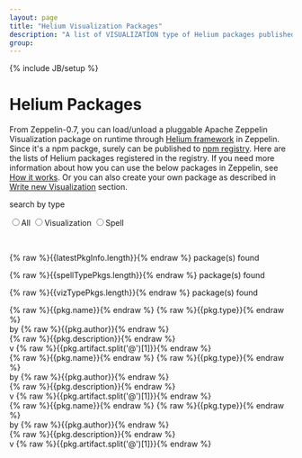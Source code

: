 ```yaml
---
layout: page
title: "Helium Visualization Packages"
description: "A list of VISUALIZATION type of Helium packages published in npm registry: https://www.npmjs.com/"
group:
---
```

<!--
Licensed under the Apache License, Version 2.0 (the "License");
you may not use this file except in compliance with the License.
You may obtain a copy of the License at

http://www.apache.org/licenses/LICENSE-2.0

Unless required by applicable law or agreed to in writing, software
distributed under the License is distributed on an "AS IS" BASIS,
WITHOUT WARRANTIES OR CONDITIONS OF ANY KIND, either express or implied.
See the License for the specific language governing permissions and
limitations under the License.
-->
{% include JB/setup %}

# Helium Packages

From Zeppelin-0.7, you can load/unload a pluggable Apache Zeppelin Visualization package on runtime through [Helium framework](https://issues.apache.org/jira/browse/ZEPPELIN-533) in Zeppelin.
Since it's a npm packge, surely can be published to [npm registry](https://www.npmjs.com/). 
Here are the lists of Helium packages registered in the registry. 
If you need more information about how you can use the below packages in Zeppelin, see [How it works](https://zeppelin.apache.org/docs/latest/development/writingzeppelinvisualization.html#how-it-works).
Or you can also create your own package as described in [Write new Visualization](https://zeppelin.apache.org/docs/latest/development/writingzeppelinvisualization.html#write-new-visualization) section.
<br />
<div ng-app="app">
  <div ng-controller="HeliumPkgCtrl">
    <div class="box width-full heliumPackageContainer">
      <p>search by type</p>
      <form ng-init="content='all'">
        <input class="helium-radio" id="all" type="radio" name="content" ng-model="content" value="all"><label for="all">All</label>
        <input class="helium-radio" id="viz" type="radio" name="content" ng-model="content" value="viz"><label for="viz">Visualization</label>
        <input class="helium-radio" id="spell" type="radio" name="content" ng-model="content" value="spell"><label for="spell">Spell</label>
      </form>
      <br />
      <p ng-show="content == 'all'">{% raw %}{{latestPkgInfo.length}}{% endraw %} package(s) found</p>
      <p ng-show="content == 'spell'">{% raw %}{{spellTypePkgs.length}}{% endraw %} package(s) found</p>
      <p ng-show="content == 'viz'">{% raw %}{{vizTypePkgs.length}}{% endraw %} package(s) found</p>
      <div class="row heliumPackageList"
           ng-repeat="pkg in latestPkgInfo | orderBy: 'type'"
           ng-show="content == 'all'">
        <div class="col-md-12">
          <div class="heliumPackageHead">
            <div class="heliumPackageIcon"
                 ng-bind-html="pkg.icon"></div>
            <div class="heliumPackageName">
              <a ng-href="{% raw %}{{npmWebLink}}/{{pkg.name}}{% endraw %}"
                 target="_blank">
                 {% raw %}{{pkg.name}}{% endraw %}
              </a>
              <span>{% raw %}{{pkg.type}}{% endraw %}</span>
            </div>
          </div>
          <div class="heliumPackageAuthor">
            by {% raw %}{{pkg.author}}{% endraw %}
          </div>
          <div class="heliumPackageDescription">
            {% raw %}{{pkg.description}}{% endraw %}
          </div>
          <div class="heliumPackageLatestVersion">
              v {% raw %}{{pkg.artifact.split('@')[1]}}{% endraw %}
          </div>
        </div>
      </div>
      <div class="row heliumPackageList"
           ng-repeat="pkg in spellTypePkgs | orderBy: 'name'"
           ng-show="content == 'spell'">
        <div class="col-md-12">
          <div class="heliumPackageHead">
            <div class="heliumPackageIcon"
                 ng-bind-html="pkg.icon"></div>
            <div class="heliumPackageName">
              <a ng-href="{% raw %}{{npmWebLink}}/{{pkg.name}}{% endraw %}"
                 target="_blank">
                 {% raw %}{{pkg.name}}{% endraw %}
              </a>
              <span>{% raw %}{{pkg.type}}{% endraw %}</span>
            </div>
          </div>
          <div class="heliumPackageAuthor">
            by {% raw %}{{pkg.author}}{% endraw %}
          </div>
          <div class="heliumPackageDescription">
            {% raw %}{{pkg.description}}{% endraw %}
          </div>
          <div class="heliumPackageLatestVersion">
              v {% raw %}{{pkg.artifact.split('@')[1]}}{% endraw %}
          </div>
        </div>
      </div>
      <div class="row heliumPackageList"
           ng-repeat="pkg in vizTypePkgs | orderBy: 'name'"
           ng-show="content == 'viz'">
        <div class="col-md-12">
          <div class="heliumPackageHead">
            <div class="heliumPackageIcon"
                 ng-bind-html="pkg.icon"></div>
            <div class="heliumPackageName">
              <a ng-href="{% raw %}{{npmWebLink}}/{{pkg.name}}{% endraw %}"
                 target="_blank">
                 {% raw %}{{pkg.name}}{% endraw %}
              </a>
              <span>{% raw %}{{pkg.type}}{% endraw %}</span>
            </div>
          </div>
          <div class="heliumPackageAuthor">
            by {% raw %}{{pkg.author}}{% endraw %}
          </div>
          <div class="heliumPackageDescription">
            {% raw %}{{pkg.description}}{% endraw %}
          </div>
          <div class="heliumPackageLatestVersion">
              v {% raw %}{{pkg.artifact.split('@')[1]}}{% endraw %}
          </div>
        </div>
      </div>
    </div>
  </div>  
</div>
